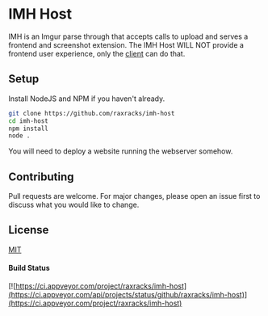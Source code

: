 # IMH Host

IMH is an Imgur parse through that accepts calls to upload and serves a frontend and screenshot extension. The IMH Host WILL NOT provide a frontend user experience, only the [client](https://github.com/raxracks/imh-client) can do that.

## Setup

Install NodeJS and NPM if you haven't already.

```bash
git clone https://github.com/raxracks/imh-host
cd imh-host
npm install 
node .
```
You will need to deploy a website running the webserver somehow.

## Contributing
Pull requests are welcome. For major changes, please open an issue first to discuss what you would like to change.

## License
[MIT](https://choosealicense.com/licenses/mit/)

#### Build Status
[![https://ci.appveyor.com/project/raxracks/imh-host](https://ci.appveyor.com/api/projects/status/github/raxracks/imh-host)](https://ci.appveyor.com/project/raxracks/imh-host)